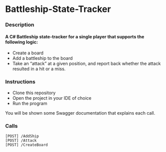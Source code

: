 # Battleship-State-Tracker

### Description
#### A C# Battleship state-tracker for a single player that supports the following logic:
* Create a board  
* Add a battleship to the board
* Take an “attack” at a given position, and report back whether the attack resulted in a hit or a miss.

### Instructions
* Clone this repository
* Open the project in your IDE of choice
* Run the program

You will be shown some Swagger documentation that explains each call.

### Calls
`[POST] /AddShip`  
`[POST] /Attack`  
`[POST] /CreateBoard`  
